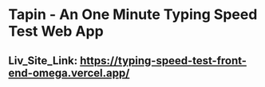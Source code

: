 # Tapin - An One Minute Typing Speed Test Web App

## Liv_Site_Link:  https://typing-speed-test-front-end-omega.vercel.app/
